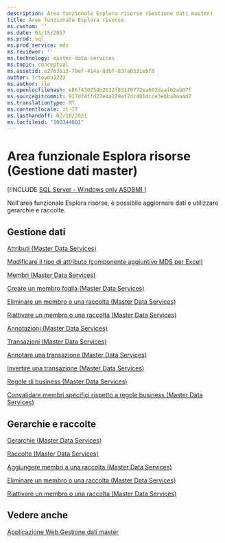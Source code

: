 ```yaml
---
description: Area funzionale Esplora risorse (Gestione dati master)
title: Aree funzionale Esplora risorse
ms.custom: ''
ms.date: 03/15/2017
ms.prod: sql
ms.prod_service: mds
ms.reviewer: ''
ms.technology: master-data-services
ms.topic: conceptual
ms.assetid: e2763613-79ef-414a-8dbf-837a0331ebf8
author: lrtoyou1223
ms.author: lle
ms.openlocfilehash: e86f430254b2632f83179772ea602daaf62ab07f
ms.sourcegitcommit: 917df4ffd22e4a229af7dc481dcce3ebba0aa4d7
ms.translationtype: MT
ms.contentlocale: it-IT
ms.lasthandoff: 02/10/2021
ms.locfileid: "100344801"
---
```

# <a name="explorer-functional-area-master-data-manager"></a>Area funzionale Esplora risorse (Gestione dati master)

[!INCLUDE [SQL Server - Windows only ASDBMI  ](../includes/applies-to-version/sql-windows-only-asdbmi.md)]

  Nell'area funzionale Esplora risorse, è possibile aggiornare dati e utilizzare gerarchie e raccolte.  
  
## <a name="data-management"></a>Gestione dati  
 [Attributi &#40;Master Data Services&#41;](../master-data-services/attributes-master-data-services.md)  
  
 [Modificare il tipo di attributo &#40;componente aggiuntivo MDS per Excel&#41;](../master-data-services/microsoft-excel-add-in/change-the-attribute-type-mds-add-in-for-excel.md)  
  
 [Membri &#40;Master Data Services&#41;](../master-data-services/members-master-data-services.md)  
  
 [Creare un membro foglia &#40;Master Data Services&#41;](../master-data-services/create-a-leaf-member-master-data-services.md)  
  
 [Eliminare un membro o una raccolta &#40;Master Data Services&#41;](../master-data-services/delete-a-member-or-collection-master-data-services.md)  
  
 [Riattivare un membro o una raccolta &#40;Master Data Services&#41;](../master-data-services/reactivate-a-member-or-collection-master-data-services.md)  
  
 [Annotazioni &#40;Master Data Services&#41;](../master-data-services/annotations-master-data-services.md)  
  
 [Transazioni &#40;Master Data Services&#41;](../master-data-services/transactions-master-data-services.md)  
  
 [Annotare una transazione &#40;Master Data Services&#41;](../master-data-services/annotate-a-transaction-master-data-services.md)  
  
 [Invertire una transazione &#40;Master Data Services&#41;](../master-data-services/reverse-a-transaction-master-data-services.md)  
  
 [Regole di business &#40;Master Data Services&#41;](../master-data-services/business-rules-master-data-services.md)  
  
 [Convalidare membri specifici rispetto a regole business &#40;Master Data Services&#41;](../master-data-services/validate-specific-members-against-business-rules-master-data-services.md)  
  
## <a name="hierarchies-and-collections"></a>Gerarchie e raccolte  
 [Gerarchie &#40;Master Data Services&#41;](../master-data-services/hierarchies-master-data-services.md)  
  
   
  
 [Raccolte &#40;Master Data Services&#41;](../master-data-services/collections-master-data-services.md)  
  
 [Aggiungere membri a una raccolta &#40;Master Data Services&#41;](../master-data-services/add-members-to-a-collection-master-data-services.md)  
  
 [Eliminare un membro o una raccolta &#40;Master Data Services&#41;](../master-data-services/delete-a-member-or-collection-master-data-services.md)  
  
 [Riattivare un membro o una raccolta &#40;Master Data Services&#41;](../master-data-services/reactivate-a-member-or-collection-master-data-services.md)  
  
## <a name="see-also"></a>Vedere anche  
 [Applicazione Web Gestione dati master](../master-data-services/master-data-manager-web-application.md)  
  
  
